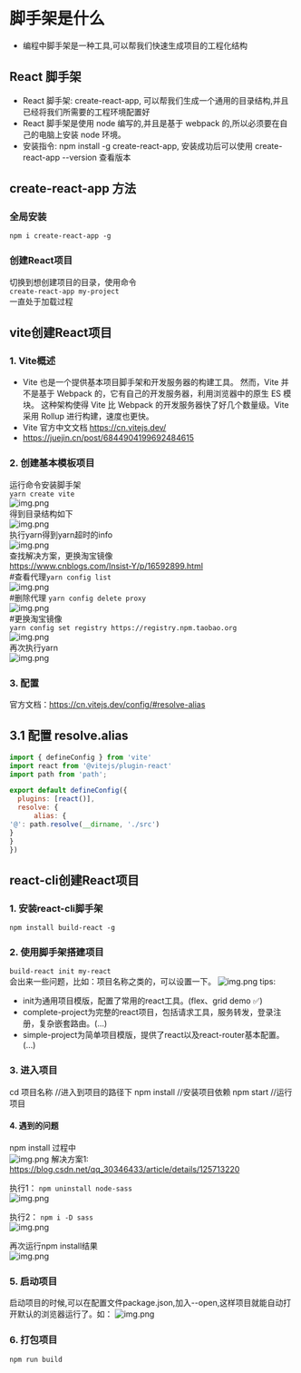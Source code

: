 # 脚手架是什么
+ 编程中脚手架是一种工具,可以帮我们快速生成项目的工程化结构
##  React 脚手架
  + React 脚手架: create-react-app, 可以帮我们生成一个通用的目录结构,并且已经将我们所需要的工程环境配置好
  +  React 脚手架是使用 node 编写的,并且是基于 webpack 的,所以必须要在自己的电脑上安装 node 环境。
  + 安装指令: npm install -g create-react-app, 安装成功后可以使用 create-react-app --version 查看版本
## create-react-app 方法
### 全局安装
`npm i create-react-app -g`
### 创建React项目
切换到想创建项目的目录，使用命令  
`create-react-app my-project`  
一直处于加载过程

## vite创建React项目
### 1. Vite概述
+ Vite 也是一个提供基本项目脚手架和开发服务器的构建工具。 然而，Vite 并不是基于 Webpack 的，它有自己的开发服务器，利用浏览器中的原生 ES 模块。 这种架构使得 Vite 比 Webpack 的开发服务器快了好几个数量级。Vite 采用 Rollup 进行构建，速度也更快。
+ Vite 官方中文文档 https://cn.vitejs.dev/
+ https://juejin.cn/post/6844904199692484615
### 2. 创建基本模板项目
运行命令安装脚手架  
`yarn create vite`  
![img.png](png/vite-project.png)  
得到目录结构如下  
![img.png](png/vite-init-tree.png)    
执行yarn得到yarn超时的info  
![img.png](png/yarn-timeout.png)  
查找解决方案，更换淘宝镜像  
https://www.cnblogs.com/Insist-Y/p/16592899.html  
#查看代理`yarn config list`  
![img.png](png/info-yarn-config-list.png)  
#删除代理 `yarn config delete proxy`  
![img.png](png/delete-config.png)  
#更换淘宝镜像  
`yarn config set registry https://registry.npm.taobao.org`  
![img.png](png/change-config.png)  
再次执行yarn  
![img.png](png/retrying-yarn-result.png)

### 3. 配置
官方文档：https://cn.vitejs.dev/config/#resolve-alias
## 3.1 配置 resolve.alias
```javascript
import { defineConfig } from 'vite'  
import react from '@vitejs/plugin-react'  
import path from 'path';  

export default defineConfig({  
  plugins: [react()],  
  resolve: {
      alias: {  
'@': path.resolve(__dirname, './src')  
}  
}  
})
```


## react-cli创建React项目
### 1. 安装react-cli脚手架
`npm install build-react -g`
### 2. 使用脚手架搭建项目
`build-react init my-react`  
会出来一些问题，比如：项目名称之类的，可以设置一下。
![img.png](png/build-react.png)
tips:
+ init为通用项目模版，配置了常用的react工具。(flex、grid demo ✅)
+ complete-project为完整的react项目，包括请求工具，服务转发，登录注册，复杂嵌套路由。(...)
+ simple-project为简单项目模版，提供了react以及react-router基本配置。(...)
### 3. 进入项目
cd 项目名称 //进入到项目的路径下
npm install //安装项目依赖
npm start //运行项目
#### 4. 遇到的问题
npm install 过程中  
![img.png](png/erro.png)
解决方案1:
https://blog.csdn.net/qq_30346433/article/details/125713220

执行1：
`npm uninstall node-sass`  
![img.png](png/uninstall-sass.png)

执行2：
`npm i -D sass`   
![img.png](png/install-sass.png)

再次运行npm install结果  
![img.png](png/re-install.png)

### 5. 启动项目
启动项目的时候,可以在配置文件package.json,加入--open,这样项目就能自动打开默认的浏览器运行了。如：
![img.png](png/package-json.png)

### 6. 打包项目
`npm run build`
